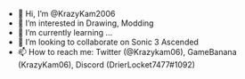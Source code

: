 - 👋 Hi, I’m @KrazyKam2006
- 👀 I’m interested in Drawing, Modding
- 🌱 I’m currently learning ...
- 💞️ I’m looking to collaborate on Sonic 3 Ascended
- 📫 How to reach me: Twitter (@Krazykam06), GameBanana (KrazyKam06), Discord (DrierLocket7477#1092)

<!---
KrazyKam2006/KrazyKam2006 is a ✨ special ✨ repository because its `README.md` (this file) appears on your GitHub profile.
You can click the Preview link to take a look at your changes.
--->

